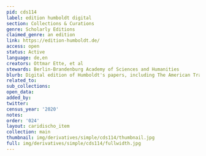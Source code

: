 ```yaml
---
pid: cds114
label: edition humboldt digital
section: Collections & Curations
genre: Scholarly Editions
claimed_genre: an edition
link: https://edition-humboldt.de/
access: open
status: Active
language: de,en
creators: Ottmar Ette, et al
stewards: Berlin-Brandenburg Academy of Sciences and Humanities
blurb: Digital edition of Humboldt's papers, including The American Travel Journals.
related_to:
sub_collections:
open_data:
added_by:
twitter:
census_year: '2020'
notes:
order: '024'
layout: caridischo_item
collection: main
thumbnail: img/derivatives/simple/cds114/thumbnail.jpg
full: img/derivatives/simple/cds114/fullwidth.jpg
---
```

